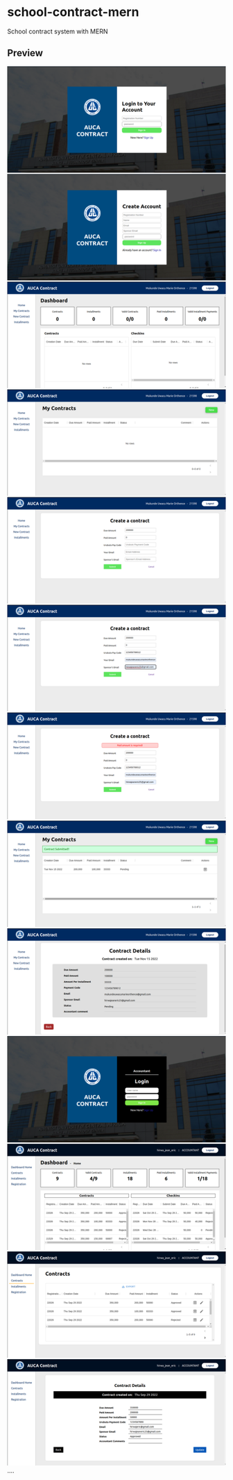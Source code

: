 # school-contract-mern
School contract system with MERN

## Preview

![Project view](https://github.com/hirwajeaneric/school-contract-mern/blob/main/screenshots/1.png)
![Project view](https://github.com/hirwajeaneric/school-contract-mern/blob/main/screenshots/2.png)
![Project view](https://github.com/hirwajeaneric/school-contract-mern/blob/main/screenshots/3.png)
![Project view](https://github.com/hirwajeaneric/school-contract-mern/blob/main/screenshots/4.png)
![Project view](https://github.com/hirwajeaneric/school-contract-mern/blob/main/screenshots/5.png)
![Project view](https://github.com/hirwajeaneric/school-contract-mern/blob/main/screenshots/6.png)
![Project view](https://github.com/hirwajeaneric/school-contract-mern/blob/main/screenshots/7.png)
![Project view](https://github.com/hirwajeaneric/school-contract-mern/blob/main/screenshots/8.png)
![Project view](https://github.com/hirwajeaneric/school-contract-mern/blob/main/screenshots/9.png)
![Project view](https://github.com/hirwajeaneric/school-contract-mern/blob/main/screenshots/10.png)
![Project view](https://github.com/hirwajeaneric/school-contract-mern/blob/main/screenshots/11.png)
![Project view](https://github.com/hirwajeaneric/school-contract-mern/blob/main/screenshots/12.png)
![Project view](https://github.com/hirwajeaneric/school-contract-mern/blob/main/screenshots/13.png)
....
